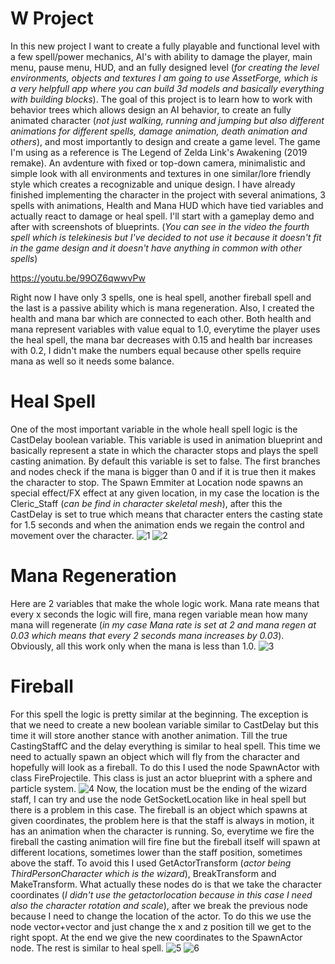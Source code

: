 # W Project

In this new project I want to create a fully playable and functional level with a few spell/power mechanics, AI's with ability to damage the player, main menu, pause menu, HUD, and an fully designed level (*for creating the level environments, objects and textures I am going to use AssetForge, which is a very helpfull app where you can build 3d models and basically everything with building blocks*). The goal of this project is to learn how to work with behavior trees which allows design an AI behavior, to create an fully animated character (*not just walking, running and jumping but also different animations for different spells, damage animation, death animation and others*), and most importantly to design and create a game level. The game I'm using as a reference is The Legend of Zelda Link's Awakening (2019 remake). An avdenture with fixed or top-down camera, minimalistic and simple look with all environments and textures in one similar/lore friendly style which creates a recognizable and unique design.
I have already finished implementing the character in the project with several animations, 3 spells with animations, Health and Mana HUD which have tied variables and actually react to damage or heal spell.
I'll start with a gameplay demo and after with screenshots of blueprints.
(*You can see in the video the fourth spell which is telekinesis but I've decided to not use it because it doesn't fit in the game design and it doesn't have anything in common with other spells*)

https://youtu.be/99OZ6qwwvPw

Right now I have only 3 spells, one is heal spell, another fireball spell and the last is a passive ability which is mana regeneration. Also, I created the health and mana bar which are connected to each other. Both health and mana represent variables with value equal to 1.0, everytime the player uses the heal spell, the mana bar decreases with 0.15 and health bar increases with 0.2, I didn't make the numbers equal because other spells require mana as well so it needs some balance. 

# Heal Spell

One of the most important variable in the whole heall spell logic is the CastDelay boolean variable. This variable is used in animation blueprint and basically represent a state in which the character stops and plays the spell casting animation. By default this variable is set to false. The first branches and nodes check if the mana is bigger than 0 and if it is true then it makes the character to stop. The Spawn Emmiter at Location node spawns an special effect/FX effect at any given location, in my case the location is the Cleric_Staff (*can be find in character skeletal mesh*), after this the CastDelay is set to true which means that character enters the casting state for 1.5 seconds and when the animation ends we regain the control and movement over the character.
![1](https://user-images.githubusercontent.com/90534698/134270353-d1558662-fcdd-49ea-8a84-15bd4e87a89c.png)
![2](https://user-images.githubusercontent.com/90534698/134270397-4a99865a-75db-47da-9ac5-2936d603cffd.png)

# Mana Regeneration

Here are 2 variables that make the whole logic work. Mana rate means that every x seconds the logic will fire, mana regen variable mean how many mana will regenerate (*in my case Mana rate is set at 2 and mana regen at 0.03 which means that every 2 seconds mana increases by 0.03*). Obviously, all this work only when the mana is less than 1.0.
![3](https://user-images.githubusercontent.com/90534698/134272348-baebe5f2-280a-434b-b128-e2905a6adb7d.png)

# Fireball

For this spell the logic is pretty similar at the beginning. The exception is that we need to create a new boolean variable similar to CastDelay but this time it will store another stance with another animation. Till the true CastingStaffC and the delay everything is similar to heal spell. This time we need to actually spawn an object which will fly from the character and hopefully will look as a fireball. To do this I used the node SpawnActor with class FireProjectile. This class is just an actor blueprint with a sphere and particle system.
![4](https://user-images.githubusercontent.com/90534698/134273421-8805fa02-c413-4f01-993a-64d0e20b15fa.png)
Now, the location must be the ending of the wizard staff, I can try and use the node GetSocketLocation like in heal spell but there is a problem in this case. The fireball is an object which spawns at given coordinates, the problem here is that the staff is always in motion, it has an animation when the character is running. So, everytime we fire the fireball the casting animation will fire fine but the fireball itself will spawn at different locations, sometimes lower than the staff position, sometimes above the staff. To avoid this I used GetActorTransform (*actor being ThirdPersonCharacter which is the wizard*), BreakTransform and MakeTransform. What actually these nodes do is that we take the character coordinates (*I didn't use the getactorlocation because in this case I need also the character rotation and scale*), after we break the previous node because I need to change the location of the actor. To do this we use the node vector+vector and just change the x and z position till we get to the right spopt. At the end we give the new coordinates to the SpawnActor node. The rest is similar to heal spell.
![5](https://user-images.githubusercontent.com/90534698/134274964-8239c453-0364-4d1e-ba48-9f619798be24.png)
![6](https://user-images.githubusercontent.com/90534698/134274978-e28ac211-42d4-4364-8261-5c5a98db07f1.png)

